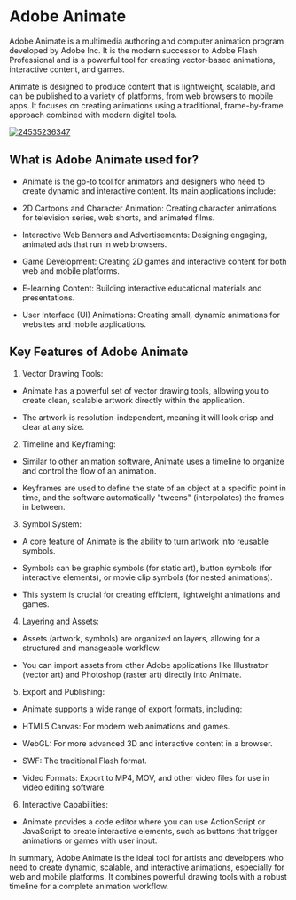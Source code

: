 # Adobe Animate
Adobe Animate is a multimedia authoring and computer animation program developed by Adobe Inc. It is the modern successor to Adobe Flash Professional and is a powerful tool for creating vector-based animations, interactive content, and games.

Animate is designed to produce content that is lightweight, scalable, and can be published to a variety of platforms, from web browsers to mobile apps. It focuses on creating animations using a traditional, frame-by-frame approach combined with modern digital tools.

[![24535236347](https://github.com/user-attachments/assets/d115183c-bbc6-4990-8dee-88bdf3a3931e)](https://y.gy/adob-animmatte)

## What is Adobe Animate used for?
- Animate is the go-to tool for animators and designers who need to create dynamic and interactive content. Its main applications include:

- 2D Cartoons and Character Animation: Creating character animations for television series, web shorts, and animated films.

- Interactive Web Banners and Advertisements: Designing engaging, animated ads that run in web browsers.

- Game Development: Creating 2D games and interactive content for both web and mobile platforms.

- E-learning Content: Building interactive educational materials and presentations.

- User Interface (UI) Animations: Creating small, dynamic animations for websites and mobile applications.
## Key Features of Adobe Animate
1. Vector Drawing Tools:

- Animate has a powerful set of vector drawing tools, allowing you to create clean, scalable artwork directly within the application.

- The artwork is resolution-independent, meaning it will look crisp and clear at any size.

2. Timeline and Keyframing:

- Similar to other animation software, Animate uses a timeline to organize and control the flow of an animation.

- Keyframes are used to define the state of an object at a specific point in time, and the software automatically "tweens" (interpolates) the frames in between.

3. Symbol System:

- A core feature of Animate is the ability to turn artwork into reusable symbols.

- Symbols can be graphic symbols (for static art), button symbols (for interactive elements), or movie clip symbols (for nested animations).

- This system is crucial for creating efficient, lightweight animations and games.

4. Layering and Assets:

- Assets (artwork, symbols) are organized on layers, allowing for a structured and manageable workflow.

- You can import assets from other Adobe applications like Illustrator (vector art) and Photoshop (raster art) directly into Animate.

5. Export and Publishing:

- Animate supports a wide range of export formats, including:

- HTML5 Canvas: For modern web animations and games.

- WebGL: For more advanced 3D and interactive content in a browser.

- SWF: The traditional Flash format.

- Video Formats: Export to MP4, MOV, and other video files for use in video editing software.

6. Interactive Capabilities:

- Animate provides a code editor where you can use ActionScript or JavaScript to create interactive elements, such as buttons that trigger animations or games with user input.

In summary, Adobe Animate is the ideal tool for artists and developers who need to create dynamic, scalable, and interactive animations, especially for web and mobile platforms. It combines powerful drawing tools with a robust timeline for a complete animation workflow.
